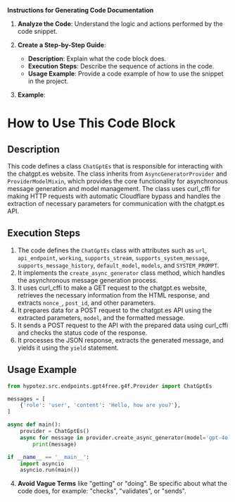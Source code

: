 **Instructions for Generating Code Documentation**

1. **Analyze the Code**: Understand the logic and actions performed by the code snippet.

2. **Create a Step-by-Step Guide**:
    - **Description**: Explain what the code block does.
    - **Execution Steps**: Describe the sequence of actions in the code.
    - **Usage Example**: Provide a code example of how to use the snippet in the project.

3. **Example**:

How to Use This Code Block
=========================================================================================

Description
-------------------------
This code defines a class `ChatGptEs` that is responsible for interacting with the chatgpt.es website. The class inherits from `AsyncGeneratorProvider` and `ProviderModelMixin`, which provides the core functionality for asynchronous message generation and model management. The class uses curl_cffi for making HTTP requests with automatic Cloudflare bypass and handles the extraction of necessary parameters for communication with the chatgpt.es API.

Execution Steps
-------------------------
1. The code defines the `ChatGptEs` class with attributes such as `url`, `api_endpoint`, `working`, `supports_stream`, `supports_system_message`, `supports_message_history`, `default_model`, `models`, and `SYSTEM_PROMPT`.
2. It implements the `create_async_generator` class method, which handles the asynchronous message generation process.
3. It uses curl_cffi to make a GET request to the chatgpt.es website, retrieves the necessary information from the HTML response, and extracts `nonce_`, `post_id`, and other parameters.
4. It prepares data for a POST request to the chatgpt.es API using the extracted parameters, `model`, and the formatted message.
5. It sends a POST request to the API with the prepared data using curl_cffi and checks the status code of the response.
6. It processes the JSON response, extracts the generated message, and yields it using the `yield` statement.

Usage Example
-------------------------

```python
from hypotez.src.endpoints.gpt4free.g4f.Provider import ChatGptEs

messages = [
    {'role': 'user', 'content': 'Hello, how are you?'},
]

async def main():
    provider = ChatGptEs()
    async for message in provider.create_async_generator(model='gpt-4o', messages=messages):
        print(message)

if __name__ == '__main__':
    import asyncio
    asyncio.run(main())
```

4. **Avoid Vague Terms** like "getting" or "doing". Be specific about what the code does, for example: "checks", "validates", or "sends".